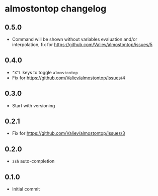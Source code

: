 almostontop changelog
=====================

## 0.5.0
* Command will be shown without variables evaluation and/or
  interpolation, fix for https://github.com/Valiev/almostontop/issues/5


## 0.4.0
* `^X^L` keys to toggle `almostontop`
* Fix for https://github.com/Valiev/almostontop/issues/4

## 0.3.0
* Start with versioning

## 0.2.1
* Fix for https://github.com/Valiev/almostontop/issues/3

## 0.2.0
* `zsh` auto-completion

## 0.1.0
* Initial commit
